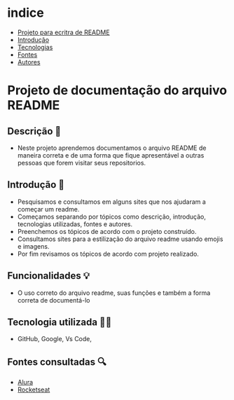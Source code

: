 # indice

* [Projeto para ecritra de README](#projeto-de-documentação-do-arquivo-readme)
* [Introdução](#introdução)
* [Tecnologias](#tecnologia-utilizada)
* [Fontes](#fontes-consultadas)
* [Autores](#autores)

# Projeto de documentação do arquivo README

## Descrição 📃
 - Neste projeto aprendemos documentamos o arquivo README de maneira correta e de uma forma que fique apresentável a outras pessoas que forem visitar seus repositorios. 
## Introdução 📄
 - Pesquisamos e consultamos em alguns sites que nos ajudaram a começar um readme.
 - Começamos separando por tópicos como descrição, introdução, tecnologias utilizadas, fontes e autores.
 - Preenchemos os tópicos de acordo com o  projeto construído. 
 - Consultamos sites para a estilização  do arquivo readme usando emojis e imagens. 
 - Por fim revisamos os tópicos de acordo com projeto realizado.

## Funcionalidades 💡
- O uso correto do arquivo  readme, suas funções e também a forma correta de documentá-lo
## Tecnologia utilizada 👨‍💻
 - GitHub, Google, Vs Code, 
## Fontes consultadas 🔍
 - [Alura](#https://www.alura.com.br/artigos/escrever-bom-readme)
 - [Rocketseat](#https://blog.rocketseat.com.br/como-fazer-um-bom-readme/)